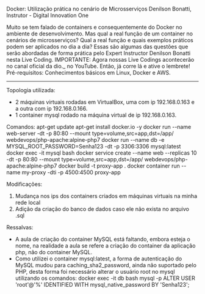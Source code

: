 Docker: Utilização prática no cenário de Microsserviços
Denilson Bonatti, Instrutor - Digital Innovation One

Muito se tem falado de containers e consequentemente do Docker no ambiente de desenvolvimento. Mas qual a real função de um container no cenários de microsserviços? Qual a real função e quais exemplos práticos podem ser aplicados no dia a dia? Essas são algumas das questões que serão abordadas de forma prática pelo Expert Instructor Denilson Bonatti nesta Live Coding. IMPORTANTE: Agora nossas Live Codings acontecerão no canal oficial da dio._ no YouTube. Então, já corre lá e ative o lembrete! Pré-requisitos: Conhecimentos básicos em Linux, Docker e AWS.

----------

Topologia utilizada:

- 2 máquinas virtuais rodadas em VirtualBox, uma com ip 192.168.0.163 e a outra com ip 192.168.0.166.
- 1 container mysql rodado na máquina virtual de ip 192.168.0.163.

Comandos:
apt-get update
apt-get install docker.io -y
docker run --name web-server -dt -p 80:80 --mount type=volume,src=app,dst=/app/ webdevops/php-apache:alpine-php7
docker run --name db -e MYSQL_ROOT_PASSWORD=Senha123 -dt -p 3306:3306 mysql:latest
docker exec -it mysql bash
docker service create --name web --replicas 10 -dt -p 80:80 --mount type=volume,src=app,dst=/app/ webdevops/php-apache:alpine-php7
docker build -t proxy-app .
docker container run --name my-proxy -dti -p 4500:4500 proxy-app

Modificações:
1) Mudança nos ips dos containers criados em máquinas virtuais na minha rede local
2) Adição da criação do banco de dados caso ele não exista no arquivo .sql

Ressalvas:
- A aula de criação do container MySQL está faltando, embora esteja o nome, na realidade a aula se refere a criação do container da aplicação php, não do container MySQL.
- Como utilizei o container mysql:latest, a forma de autenticação do MySQL mudou para caching_sha2_password, ainda não suportado pelo PHP, desta forma foi necessário alterar o usuário root no mysql utilizando os comandos:
docker exec -it db bash
mysql -p
ALTER USER 'root'@'%' IDENTIFIED WITH mysql_native_password BY 'Senha123';